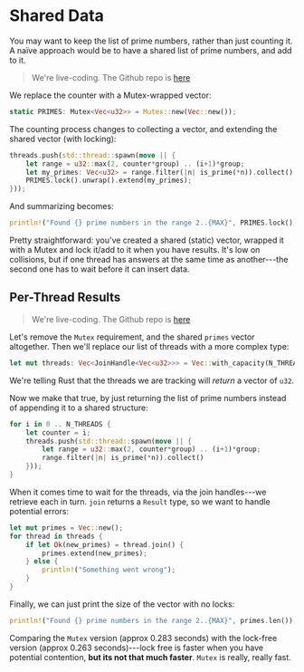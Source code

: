 # Shared Data

You may want to keep the list of prime numbers, rather than just counting it. A naïve approach would be to have a shared list of prime numbers, and add to it.

> We're live-coding. The Github repo is [here](/src/count_primes_shared/)

We replace the counter with a Mutex-wrapped vector:

```rust
static PRIMES: Mutex<Vec<u32>> = Mutex::new(Vec::new());
```

The counting process changes to collecting a vector, and extending the shared vector (with locking):

```rust
threads.push(std::thread::spawn(move || {
    let range = u32::max(2, counter*group) .. (i+1)*group;
    let my_primes: Vec<u32> = range.filter(|n| is_prime(*n)).collect();
    PRIMES.lock().unwrap().extend(my_primes);
}));
```

And summarizing becomes:

```rust
println!("Found {} prime numbers in the range 2..{MAX}", PRIMES.lock().unwrap().len());
```

Pretty straightforward: you've created a shared (static) vector, wrapped it with a Mutex and lock it/add to it when you have results. It's low on collisions, but if one thread has answers at the same time as another---the second one has to wait before it can insert data.

## Per-Thread Results

> We're live-coding. The Github repo is [here](/src/count_primes_shared2/)

Let's remove the `Mutex` requirement, and the shared `primes` vector altogether. Then we'll replace our list of threads with a more complex type:

```rust
let mut threads: Vec<JoinHandle<Vec<u32>>> = Vec::with_capacity(N_THREADS as usize);
```

We're telling Rust that the threads we are tracking will *return* a vector of `u32`.

Now we make that true, by just returning the list of prime numbers instead of appending it to a shared structure:

```rust
for i in 0 .. N_THREADS {
    let counter = i;
    threads.push(std::thread::spawn(move || {
        let range = u32::max(2, counter*group) .. (i+1)*group;
        range.filter(|n| is_prime(*n)).collect()
    }));
}
```

When it comes time to wait for the threads, via the join handles---we retrieve each in turn. `join` returns a `Result` type, so we want to handle potential errors:

```rust
let mut primes = Vec::new();
for thread in threads {
    if let Ok(new_primes) = thread.join() {
        primes.extend(new_primes);
    } else {
        println!("Something went wrong");
    }
}
```

Finally, we can just print the size of the vector with no locks:

```rust
println!("Found {} prime numbers in the range 2..{MAX}", primes.len());
```

Comparing the `Mutex` version (approx 0.283 seconds) with the lock-free version (approx 0.263 seconds)---lock free is faster when you have potential contention, **but its not that much faster**. `Mutex` is really, really fast.